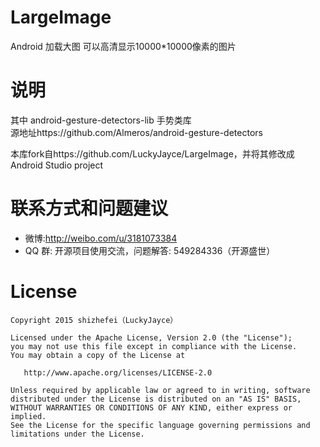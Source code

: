 # LargeImage
Android 加载大图  可以高清显示10000*10000像素的图片

# 说明   
其中 android-gesture-detectors-lib 手势类库  
源地址https://github.com/Almeros/android-gesture-detectors

本库fork自https://github.com/LuckyJayce/LargeImage，并将其修改成Android Studio project

# 联系方式和问题建议

* 微博:http://weibo.com/u/3181073384
* QQ 群: 开源项目使用交流，问题解答: 549284336（开源盛世） 

License
=======

    Copyright 2015 shizhefei（LuckyJayce）

    Licensed under the Apache License, Version 2.0 (the "License");
    you may not use this file except in compliance with the License.
    You may obtain a copy of the License at

       http://www.apache.org/licenses/LICENSE-2.0

    Unless required by applicable law or agreed to in writing, software
    distributed under the License is distributed on an "AS IS" BASIS,
    WITHOUT WARRANTIES OR CONDITIONS OF ANY KIND, either express or implied.
    See the License for the specific language governing permissions and
    limitations under the License.
